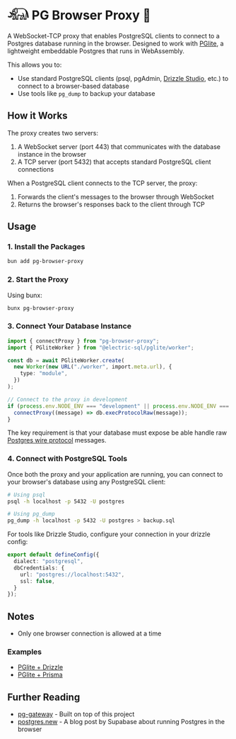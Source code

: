 # 𓃰 PG Browser Proxy 🔌

A WebSocket-TCP proxy that enables PostgreSQL clients to connect to a Postgres database running in the browser. Designed to work with [PGlite](https://pglite.dev/), a lightweight embeddable Postgres that runs in WebAssembly.

This allows you to:
- Use standard PostgreSQL clients (psql, pgAdmin, [Drizzle Studio](https://orm.drizzle.team/drizzle-studio/overview), etc.) to connect to a browser-based database
- Use tools like `pg_dump` to backup your database

## How it Works

The proxy creates two servers:
1. A WebSocket server (port 443) that communicates with the database instance in the browser
2. A TCP server (port 5432) that accepts standard PostgreSQL client connections

When a PostgreSQL client connects to the TCP server, the proxy:
1. Forwards the client's messages to the browser through WebSocket
2. Returns the browser's responses back to the client through TCP

## Usage

### 1. Install the Packages

```sh
bun add pg-browser-proxy
```

### 2. Start the Proxy

Using bunx:
```sh
bunx pg-browser-proxy
```

### 3. Connect Your Database Instance

```typescript
import { connectProxy } from "pg-browser-proxy";
import { PGliteWorker } from "@electric-sql/pglite/worker";

const db = await PGliteWorker.create(
  new Worker(new URL("./worker", import.meta.url), {
    type: "module",
  })
);

// Connect to the proxy in development
if (process.env.NODE_ENV === "development" || process.env.NODE_ENV === "test") {
  connectProxy((message) => db.execProtocolRaw(message));
}
```

The key requirement is that your database must expose be able handle raw [Postgres wire protocol](https://www.postgresql.org/docs/current/protocol.html) messages.

### 4. Connect with PostgreSQL Tools

Once both the proxy and your application are running, you can connect to your browser's database using any PostgreSQL client:

```sh
# Using psql
psql -h localhost -p 5432 -U postgres

# Using pg_dump
pg_dump -h localhost -p 5432 -U postgres > backup.sql
```

For tools like Drizzle Studio, configure your connection in your drizzle config:
```typescript
export default defineConfig({
  dialect: "postgresql",
  dbCredentials: {
    url: "postgres://localhost:5432",
    ssl: false,
  }
});
```

## Notes

- Only one browser connection is allowed at a time

### Examples

- [PGlite + Drizzle](git+https://github.com/f0rr0/pg-browser-proxy.git/tree/main/examples/pglite-drizzle)
- [PGlite + Prisma](git+https://github.com/f0rr0/pg-browser-proxy.git/tree/main/examples/pglite-prisma)

## Further Reading

- [pg-gateway](https://github.com/supabase-community/pg-gateway) - Built on top of this project
- [postgres.new](https://supabase.com/blog/postgres-new) - A blog post by Supabase about running Postgres in the browser